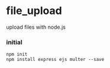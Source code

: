 # file_upload
upload files with node.js
### initial
```
npm init
npm install express ejs multer --save
```

